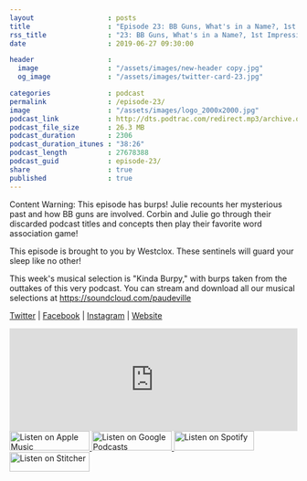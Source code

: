 ```yaml
---
layout                  : posts
title                   : "Episode 23: BB Guns, What's in a Name?, 1st Impressions, Kinda Burpy"
rss_title               : "23: BB Guns, What's in a Name?, 1st Impressions, Kinda Burpy"
date                    : 2019-06-27 09:30:00

header                  : 
  image                 : "/assets/images/new-header copy.jpg"
  og_image              : "/assets/images/twitter-card-23.jpg"

categories              : podcast
permalink               : /episode-23/
image                   : "/assets/images/logo_2000x2000.jpg"
podcast_link            : http://dts.podtrac.com/redirect.mp3/archive.org/download/paudeville-ep-23/paudeville-ep-23.mp3
podcast_file_size       : 26.3 MB
podcast_duration        : 2306
podcast_duration_itunes : "38:26"
podcast_length          : 27678388
podcast_guid            : episode-23/
share                   : true
published               : true 
---
```

Content Warning: This episode has burps! Julie recounts her mysterious past and how BB guns are involved. 
Corbin and Julie go through their discarded podcast titles and concepts then play their favorite word association game!

This episode is brought to you by Westclox. These sentinels will guard your sleep like no other!

This week's musical selection is "Kinda Burpy," with burps taken from the outtakes of this very podcast. You can stream and download all our musical selections at <a href="https://soundcloud.com/paudeville">https://soundcloud.com/paudeville</a>

<a href="https://twitter.com/paudeville">Twitter</a> | <a href="https://www.facebook.com/paudeville">Facebook</a> | <a href="https://www.instagram.com/paudevilleshow/">Instagram</a> | <a href="https://paudeville.com/">Website</a>

<iframe scrolling="no" frameborder="0" style="width:100%;height:180px;border:0;overflow:hidden;" width="100%" height="180" src="https://app.stitcher.com/splayer/f/363388"></iframe>

<a href="https://itunes.apple.com/us/podcast/paudeville/id1450915591">
	<img src='{{ site.url }}{{ site.baseurl }}/assets/images/US_UK_Apple_Podcasts_Listen_Badge_RGB_140x34.png' width='140px' height='34' alt='Listen on Apple Music'/>
</a>
<a href="https://play.google.com/music/m/Igre2ostm2ltqiq4sabzzrl5jcy?t=Paudeville">
	<img src='{{ site.url }}{{ site.baseurl }}/assets/images/google_podcasts_badge_140x34.png' width='140px' height='34' alt='Listen on Google Podcasts'/>
</a>
<a href="https://open.spotify.com/show/4q5RNUUtU4XFqsymP7dcTw">
	<img src='{{ site.url }}{{ site.baseurl }}/assets/images/Spotify_Listen_Badge_RGB_140x34.png' width='140px' height='34' alt='Listen on Spotify'/>
</a>
<a href="https://www.stitcher.com/s?fid=363388&refid=stpr">
	<img src='{{ site.url }}{{ site.baseurl }}/assets/images/Stitcher_Listen_Badge_Color_Dark_BG_140x34.png' width='140px' height='34' alt='Listen on Stitcher'/>
</a>
